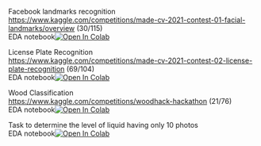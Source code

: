 Facebook landmarks recognition   
https://www.kaggle.com/competitions/made-cv-2021-contest-01-facial-landmarks/overview (30/115)   
EDA notebook[![Open In Colab](https://colab.research.google.com/assets/colab-badge.svg)](https://colab.research.google.com/github/mykolesiko/cv_projects/blob/master/face_landmarks_recognition/face_landmarks_eda_notebook.ipynb)

License Plate Recognition   
https://www.kaggle.com/competitions/made-cv-2021-contest-02-license-plate-recognition   (69/104)   
EDA notebook[![Open In Colab](https://colab.research.google.com/assets/colab-badge.svg)](https://colab.research.google.com/drive/1MwX6zWsQ5h4HKM6gGndfJbrSw1ueL3q1?usp=sharing)

Wood Classification   
https://www.kaggle.com/competitions/woodhack-hackathon (21/76)   
EDA notebook[![Open In Colab](https://colab.research.google.com/assets/colab-badge.svg)](https://colab.research.google.com/drive/1rriTHOgqcMEuWCZmNVh-T0iZjUUQl_Dh?usp=sharing)

Task to determine the level of liquid having only 10 photos    
EDA notebook[![Open In Colab](https://colab.research.google.com/assets/colab-badge.svg)](https://colab.research.google.com/drive/1YGnMWJj766M4_XiM5KyvWIoCBBURly2p?usp=sharing)
